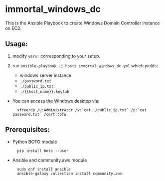 # immortal_windows_dc

This is the Ansible Playbook to create Windows Domain Controller instance on EC2.

## Usage:

1. modify `vars:` corresponding to your setup.

2. run `ansible-playbook -i hosts immortal_windows_dc.yml` which yields:

    * windows server instance
    * `./password.txt`
    * `./public_ip.txt`
    * `./{{host_name}}.keytab`
    
* You can access the Windows desktop via:

        xfreerdp /u:Administrator /v:`cat ./public_ip.txt` /p:`cat password.txt` /cert:tofu

## Prerequisites:

* Python BOTO module

        pip install boto --user
    
* Ansible and community.aws module

        sudo dnf install ansible
        ansible-galaxy collection install community.aws
